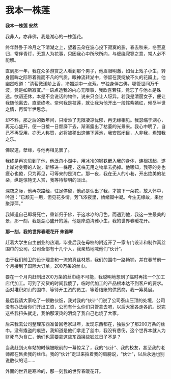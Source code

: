# 我本一株莲

**我本一株莲 安然**

我非人，亦非佛，我是湖心的一株莲花。 

终年静卧于冷月之下清湖之上，望着云朵在波心投下寂寞的影，春去秋来，冬至夏归，常伴青灯，无意人为花事，只因我心中所欣所向，与缠绕寂寥之意，常人必不能解。 

直到那一年，我在众多游赏之人看到那个男子，他眉眼明澈，如台上戏子小生，转身回眸之际带着雅而不凡的气质。眼神流转湖中，停留在我绽放不久的花瓣上。他幽然叹道：“清茗微漾阶上香，冷媚湖中一点芳。宁独身伴古佛，哪管世间万千波，竟是如斯寂寞。”一语点透我的内心无限事，我欣喜若狂，竟忘了与他本是殊途。欲语还休，本是不会说话的物件，说来只会让人讶异。若我是清丽女子，便让我随他离去，直至终老。奈何我是枝莲，就让我为他开出一段姹紫嫣红，倾尽半世之情，再留半世思念。 

却不料，那之后的数年间，只增添了无限凄凉忧郁，再无缘相见。我瑟缩于湖心，再无心盛开，便一日接一日颓靡下去，渐渐露出了枯萎的光景来。我心中明了，自己不再受用，亦无人称赞，必将被移出这佛下莲池，我安然闭目，人非我，焉知我之乐。 

佛叹道，孽缘，与他再相见罢了。 

我终是再次见到了他，他泛舟小湖中，用冰冷的钢铁嵌入我的身体，连根拔起，遂上岸对身旁的人说，新移进一株莲，这株无用之物拿去扔掉。他哪知，我等的身也疲心也倦，只为再见，可等来的是消亡。那一夜，我在无人的小巷，开出绝美的花朵，纵是惊艳无人赏，我等待黎明的淡出。 

深夜之际，他再次路经，驻足停留，他必是认出了我，才摘下一朵花，放入怀中，吟道：“已颓无一用，但见花多情。芳飞浓夜里，娇绪瓣中凝。今生无缘故，来世聚浮萍。” 

我知道自己即将死亡，重新归于佛，于这冰凉的月色。而遇到他，我这一生最美的景，那一刻，我是湖心盛开的莲，他是岸边清雅小生，我的世界春暖花开。 

**那一刻，我的世界春暖花开 朱锡琴**

赶着大学生自主创业的热潮，毕业后我在母校的附近开了一家专门设计和制作真丝围巾的公司，公司全部有十几个人，我亲热地喊他们“伙计”。 

由于我们前卫的设计理念和一流的真丝材质，我们的围巾一路畅销，并在春节前一个月接到了国际大订单，200万条的丝巾。 

要在一个月内赶制出200万条的丝巾绝不可能，我聪明地想到了临时再找一个加工店代加工。可到了交货的时间我傻了，临时代加工的产品根本达不到客户的要求。面对堆积如山的围巾、等待开工资的员工、等着结账的供货商，我一筹莫展。 

最后我请大家吃了一顿散伙饭，我对我的“伙计”们说了公司泰山压顶的处境，公司没有办法给你们开出工资，公司有什么你们只管拿去吧，以后大家各走各的。说完这些我扭头就走，我怕那滚烫的泪烧了我自己也烧了大家。 

后来我去公司整理东西准备回老家过年，发现东西都在，独独少了那200万条的丝巾。没有撬盗的痕迹，我知道是他们拿走了丝巾，我没有悲伤，这个世界本就人为财死鸟为食亡，他们也需要拿这些东西换些钱过日子不是？ 

当我赶到火车站的时候被眼前的一幕惊呆了，我的“伙计”、我的校友，甚至我的老师都在售卖我的丝巾。我的“伙计”走过来拍着我的肩膀说，“伙计”，以后永远也别说散伙的话…… 

外面的世界是寒冷的，那一刻我的世界春暖花开。